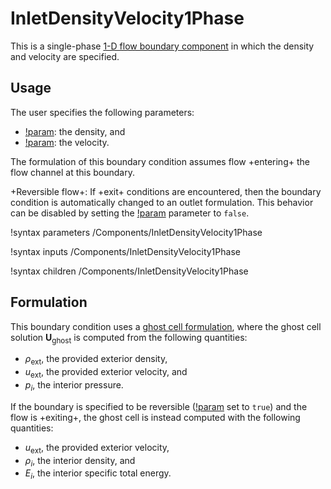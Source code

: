# InletDensityVelocity1Phase

This is a single-phase [1-D flow boundary component](component_groups/flow_boundary.md)
in which the density and velocity are specified.

## Usage

The user specifies the following parameters:

- [!param](/Components/InletDensityVelocity1Phase/rho): the density, and
- [!param](/Components/InletDensityVelocity1Phase/vel): the velocity.

The formulation of this boundary condition assumes flow +entering+ the flow
channel at this boundary.

+Reversible flow+: If +exit+ conditions are encountered,
then the boundary condition is automatically changed to an outlet formulation.
This behavior can be disabled by setting the
[!param](/Components/InletDensityVelocity1Phase/reversible)
parameter to `false`.

!syntax parameters /Components/InletDensityVelocity1Phase

!syntax inputs /Components/InletDensityVelocity1Phase

!syntax children /Components/InletDensityVelocity1Phase

## Formulation

This boundary condition uses a [ghost cell formulation](component_groups/flow_boundary.md#ghostcell_flux),
where the ghost cell solution $\mathbf{U}_\text{ghost}$ is computed from the following
quantities:

- $\rho_\text{ext}$, the provided exterior density,
- $u_\text{ext}$, the provided exterior velocity, and
- $p_i$, the interior pressure.

If the boundary is specified to be reversible
([!param](/Components/InletDensityVelocity1Phase/reversible) set to `true`) and
the flow is +exiting+, the ghost cell is instead computed with the following
quantities:

- $u_\text{ext}$, the provided exterior velocity,
- $\rho_i$, the interior density, and
- $E_i$, the interior specific total energy.
